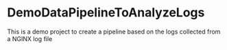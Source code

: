 # DemoDataPipelineToAnalyzeLogs
This is a demo project to create a pipeline based on the logs collected from a NGINX log file
